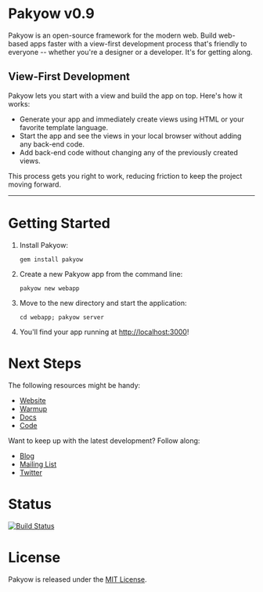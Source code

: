 # Pakyow v0.9

Pakyow is an open-source framework for the modern web. Build web-based apps faster with a view-first development
process that's friendly to everyone -- whether you're a designer or a developer. It's for getting along.

## View-First Development

Pakyow lets you start with a view and build the app on top. Here's how it works:

- Generate your app and immediately create views using HTML or your favorite template language.
- Start the app and see the views in your local browser without adding any back-end code.
- Add back-end code without changing any of the previously created views.

This process gets you right to work, reducing friction to keep the project moving forward.

---

# Getting Started

1. Install Pakyow:

    `gem install pakyow`

2. Create a new Pakyow app from the command line:

    `pakyow new webapp`

3. Move to the new directory and start the application:

    `cd webapp; pakyow server`

4. You'll find your app running at [http://localhost:3000](http://localhost:3000)!

# Next Steps

The following resources might be handy:

- [Website](http://pakyow.com)
- [Warmup](http://pakyow.com/warmup)
- [Docs](http://pakyow.com/docs)
- [Code](http://github.com/pakyow/pakyow)

Want to keep up with the latest development? Follow along:

- [Blog](http://pakyow.com/blog)
- [Mailing List](http://groups.google.com/group/pakyow)
- [Twitter](http://twitter.com/pakyow)

# Status

[![Build
Status](https://travis-ci.org/pakyow/pakyow.png)](https://travis-ci.org/pakyow/pakyow)

# License

Pakyow is released under the [MIT License](http://opensource.org/licenses/MIT).
